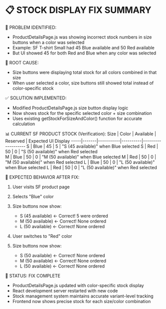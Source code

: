 📋 STOCK DISPLAY FIX SUMMARY
============================

🎯 PROBLEM IDENTIFIED:
- ProductDetailsPage.js was showing incorrect stock numbers in size buttons when a color was selected
- Example: SF T-shirt Small had 45 Blue available and 50 Red available
- But UI showed 45 for both Red and Blue when any color was selected

🔧 ROOT CAUSE:
- Size buttons were displaying total stock for all colors combined in that size
- When user selected a color, size buttons still showed total instead of color-specific stock

✅ SOLUTION IMPLEMENTED:
- Modified ProductDetailsPage.js size button display logic
- Now shows stock for the specific selected color + size combination
- Uses existing getStockForSizeAndColor() function for accurate calculation

📊 CURRENT SF PRODUCT STOCK (Verification):
Size | Color | Available | Reserved | Expected UI Display
-----|-------|-----------|----------|-------------------
S    | Blue  | 45        | 5        | "S (45 available)" when Blue selected
S    | Red   | 50        | 0        | "S (50 available)" when Red selected  
M    | Blue  | 50        | 0        | "M (50 available)" when Blue selected
M    | Red   | 50        | 0        | "M (50 available)" when Red selected
L    | Blue  | 50        | 0        | "L (50 available)" when Blue selected
L    | Red   | 50        | 0        | "L (50 available)" when Red selected

🎯 EXPECTED BEHAVIOR AFTER FIX:
1. User visits SF product page
2. Selects "Blue" color
3. Size buttons now show:
   - S (45 available) ← Correct! 5 were ordered
   - M (50 available) ← Correct! None ordered
   - L (50 available) ← Correct! None ordered

4. User switches to "Red" color
5. Size buttons now show:
   - S (50 available) ← Correct! None ordered
   - M (50 available) ← Correct! None ordered  
   - L (50 available) ← Correct! None ordered

🚀 STATUS: FIX COMPLETE
- ProductDetailsPage.js updated with color-specific stock display
- React development server restarted with new code
- Stock management system maintains accurate variant-level tracking
- Frontend now shows precise stock for each size/color combination
